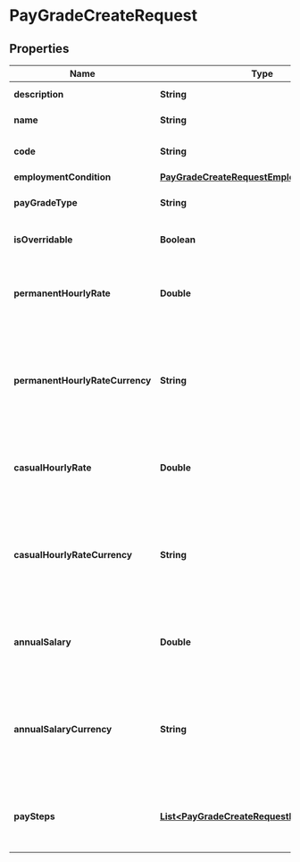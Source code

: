 

# PayGradeCreateRequest


## Properties

| Name | Type | Description | Notes |
|------------ | ------------- | ------------- | -------------|
|**description** | **String** | Description of the [Pay Grade](https://developers.intellihr.io/docs/v1/). |  [optional] |
|**name** | **String** | The name assigned to this [Pay Grade](https://developers.intellihr.io/docs/v1/). |  |
|**code** | **String** | Administrative, short code associated to the [Pay Grade](https://developers.intellihr.io/docs/v1/). |  [optional] |
|**employmentCondition** | [**PayGradeCreateRequestEmploymentCondition**](PayGradeCreateRequestEmploymentCondition.md) |  |  [optional] |
|**payGradeType** | **String** | The type of this [Pay Grade](https://developers.intellihr.io/docs/v1/). Enum: &#x60;FIXED&#x60; or &#x60;STEP&#x60;. |  [optional] |
|**isOverridable** | **Boolean** | Allow this [Pay Grade](https://developers.intellihr.io/docs/v1/) value to be overwritten. |  [optional] |
|**permanentHourlyRate** | **Double** | Stores the hourly rate for permanent [Jobs](https://developers.intellihr.io/docs/v1/). These inputs will be ignored if you also pass in pay Step values. |  [optional] |
|**permanentHourlyRateCurrency** | **String** | The currency that the permanentHourlyRate is being paid in. An international currency code. Typically AUD for Australian dollar, USD for American dollar etc. See [Official list of codes](https://www.iban.com/currency-codes). |  [optional] |
|**casualHourlyRate** | **Double** | Stores the hourly rate for casual [Jobs](https://developers.intellihr.io/docs/v1/). These inputs will be ignored if you also pass in pay Step values. |  [optional] |
|**casualHourlyRateCurrency** | **String** | The currency that the casualHourlyRate is being paid in. An international currency code. Typically AUD for Australian dollar, USD for American dollar etc. See [Official list of codes](https://www.iban.com/currency-codes). |  [optional] |
|**annualSalary** | **Double** | Stores the annual salary for [Jobs](https://developers.intellihr.io/docs/v1/). These inputs will be ignored if you also pass in pay Step values. |  [optional] |
|**annualSalaryCurrency** | **String** | The currency that the annualSalary is being paid in. An international currency code. Typically AUD for Australian dollar, USD for American dollar etc. See [Official list of codes](https://www.iban.com/currency-codes). |  [optional] |
|**paySteps** | [**List&lt;PayGradeCreateRequestPayStepsInner&gt;**](PayGradeCreateRequestPayStepsInner.md) | An array of Paygrade Step Rates. This array is to be used when payGradeType of \&quot;Step\&quot; is used. |  [optional] |



